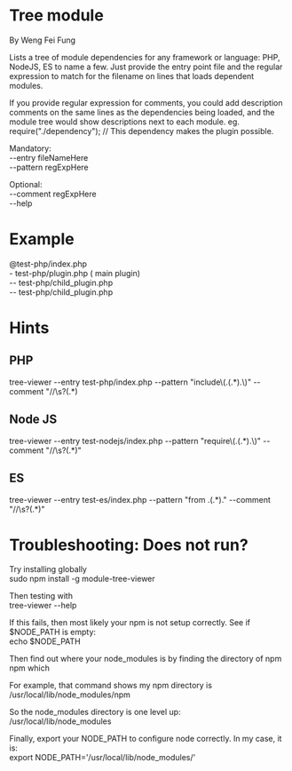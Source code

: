 Tree module
=============
By Weng Fei Fung

Lists a tree of module dependencies for any framework or language: PHP, NodeJS, ES to name a few. Just provide the entry point file and the regular expression to match for the filename on lines that loads dependent modules. 

If you provide regular expression for comments, you could add description comments on the same lines as the dependencies being loaded, and the module tree would show descriptions next to each module.
eg. require("./dependency"); // This dependency makes the plugin possible.

Mandatory:<br>
--entry fileNameHere<br>
--pattern regExpHere<br>

Optional:<br>
--comment regExpHere<br>
--help


Example
========
@test-php/index.php<br>
\- test-php/plugin.php  ( main plugin)<br>
-- test-php/child_plugin.php<br>
-- test-php/child_plugin.php


Hints
======

PHP
----
tree-viewer --entry test-php/index.php --pattern "include\\(.(.\*).\\)" --comment "\/\/\s?(.\*)

Node JS
--------
tree-viewer --entry test-nodejs/index.php --pattern "require\\(.(.\*).\\)" --comment "\/\/\s?(.\*)"

ES
---
tree-viewer --entry test-es/index.php --pattern "from .(.\*)." --comment "\/\/\s?(.\*)"


Troubleshooting: Does not run?
===============================
Try installing globally<br>
sudo npm install -g module-tree-viewer

Then testing with<br>
tree-viewer --help

If this fails, then most likely your npm is not setup correctly. See if $NODE_PATH is empty:<br>
echo $NODE_PATH

Then find out where your node_modules is by finding the directory of npm<br>
npm which

For example, that command shows my npm directory is<br>
/usr/local/lib/node_modules/npm

So the node_modules directory is one level up:<br>
/usr/local/lib/node_modules

Finally, export your NODE_PATH to configure node correctly. In my case, it is:<br>
export NODE_PATH='/usr/local/lib/node_modules/'